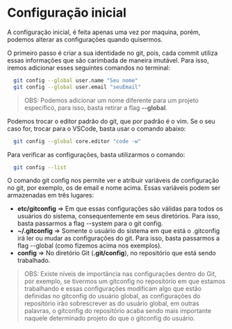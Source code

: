 # Configuração inicial

A configuração inicial, é feita apenas uma vez por maquina, porém, podemos alterar as configurações quando quisermos.

O primeiro passo é criar a sua identidade no git, pois, cada commit utiliza essas informações que são carimbada de maneira imutável. Para isso, iremos adicionar esses seguintes comandos no terminal:

```bash
  git config --global user.name "Seu nome"
  git config --global user.email "seuEmail"
```

> OBS: Podemos adicionar um nome diferente para um projeto especifico, para isso, basta retirar a flag **--global**.

Podemos trocar o editor padrão do git, que por padrão é o vim. Se o seu caso for, trocar para o VSCode, basta usar o comando abaixo:

```bash
  git config --global core.editor "code -w"
```

Para verificar as configurações, basta utilizarmos o comando:

```bash
  git config --list
```

O comando git config nos permite ver e atribuir variáveis de configuração no git, por exemplo, os de email e nome acima. Essas variáveis podem ser armazenadas em três lugares:

- **etc/gitconfig** => Em que essas configurações são válidas para todos os usuários do sistema, consequentemente em seus diretórios. Para isso, basta passarmos a flag --system para o git config.
- **~/.gitconfig** => Somente o usuário do sistema em que está o .gitconfig irá ler ou mudar as configurações do git. Para isso, basta passarmos a flag --global (como fizemos acima nos exemplos).
- **config** => No diretório Git (**.git/config**), no repositório que está sendo trabalhado.

> OBS: Existe níveis de importância nas configurações dentro do Git, por exemplo, se tivermos um gitconfig no repositório em que estamos trabalhando e essas configurações modificam algo que estão definidas no gitconfig do usuário global, as configurações do repositório irão sobrescrever as do usuário global, em outras palavras, o gitconfig do repositório acaba sendo mais importante naquele determinado projeto do que o gitconfig do usuário.
